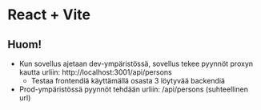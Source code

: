 # React + Vite

## Huom!

- Kun sovellus ajetaan dev-ympäristössä, sovellus tekee pyynnöt proxyn kautta urliin: http://localhost:3001/api/persons
  - Testaa frontendiä käyttämällä osasta 3 löytyvää backendiä
- Prod-ympäristössä pyynnöt tehdään urliin: /api/persons (suhteellinen url)
